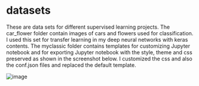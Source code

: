 # datasets
These are data sets for different supervised learning projects. The car_flower folder contain images of cars and flowers used for classification. I used this set for transfer learning in my deep neural networks with keras contents. 
The myclassic folder contains templates for customizing Jupyter notebook and for exporting Jupyter notebook with the style, theme and css preserved as shown in the screenshot below. I customized the css and also the conf.json files and replaced the default template. 

![image](https://user-images.githubusercontent.com/45580710/147376109-c43f0bea-aff0-4d3f-97a2-120968a1a1fc.png) 
